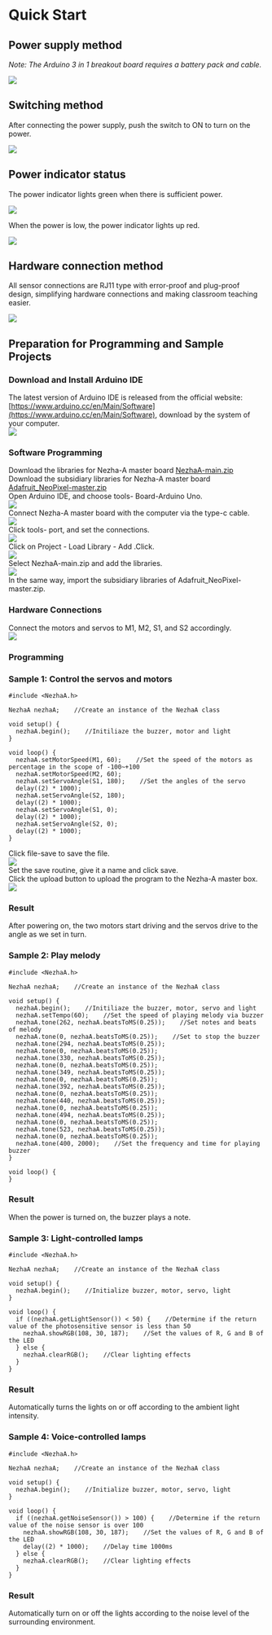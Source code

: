 # Quick Start

## Power supply method
*Note: The Arduino 3 in 1 breakout board requires a battery pack and cable.*

![](./images/neza-a-power-01.png)

## Switching method
After connecting the power supply, push the switch to ON to turn on the power.

![](./images/neza-a-power-02.png)

## Power indicator status
The power indicator lights green when there is sufficient power.

![](./images/neza-a-power-03.png)

When the power is low, the power indicator lights up red.

![](./images/neza-a-power-04.png)

## Hardware connection method
All sensor connections are RJ11 type with error-proof and plug-proof design, simplifying hardware connections and making classroom teaching easier.

![](./images/neza-a-power-05.png)

## Preparation for Programming and Sample Projects
### Download and Install Arduino IDE
The latest version of Arduino IDE is released from the official website:  [https://www.arduino.cc/en/Main/Software](https://www.arduino.cc/en/Main/Software), download by the system of your computer. 
<br />
![](./images/neza-a-programming-01.png)

### Software Programming
Download the libraries for Nezha-A master board [NezhaA-main.zip](https://github.com/elecfreaks/NezhaA/archive/refs/heads/main.zip)<br />Download the subsidiary libraries for Nezha-A master board [Adafruit_NeoPixel-master.zip](https://github.com/adafruit/Adafruit_NeoPixel/archive/refs/heads/master.zip)<br />Open Arduino IDE, and choose tools- Board-Arduino Uno.
<br />
![](./images/neza-a-programming-02.png)
<br />
Connect Nezha-A master board with the computer via the type-c cable. 
<br />
![](./images/neza-a-programming-03.png)
<br />
Click tools- port, and set the connections. 
<br />
![](./images/neza-a-programming-04.png)
<br />
Click on Project - Load Library - Add .Click.
<br />
![](./images/neza-a-programming-05.png)
<br />
Select NezhaA-main.zip and add the libraries. 
<br />
![](./images/neza-a-programming-06.png)
<br />
In the same way, import the subsidiary libraries of Adafruit_NeoPixel-master.zip. 

### Hardware Connections
Connect the motors and servos to M1, M2, S1, and S2 accordingly. 
<br />
![](./images/neza-a-programming-07.png)

### Programming
### Sample 1: Control the servos and motors
```
#include <NezhaA.h>

NezhaA nezhaA;    //Create an instance of the NezhaA class

void setup() {
  nezhaA.begin();    //Initiliaze the buzzer, motor and light
}

void loop() {
  nezhaA.setMotorSpeed(M1, 60);    //Set the speed of the motors as percentage in the scope of -100~+100
  nezhaA.setMotorSpeed(M2, 60);
  nezhaA.setServoAngle(S1, 180);    //Set the angles of the servo
  delay((2) * 1000);
  nezhaA.setServoAngle(S2, 180);
  delay((2) * 1000);
  nezhaA.setServoAngle(S1, 0);
  delay((2) * 1000);
  nezhaA.setServoAngle(S2, 0);
  delay((2) * 1000);
}
```
Click file-save to save the file. 
<br />
![](./images/neza-a-programming-08.png)
<br />
Set the save routine, give it a name and click save. 
<br />
Click the upload button to upload the program to the Nezha-A master box. 
<br />
![](./images/neza-a-programming-10.png)

### Result
After powering on, the two motors start driving and the servos drive to the angle as we set in turn. 
### Sample 2: Play melody
```
#include <NezhaA.h>

NezhaA nezhaA;    //Create an instance of the NezhaA class

void setup() {
  nezhaA.begin();    //Initiliaze the buzzer, motor, servo and light
  nezhaA.setTempo(60);    //Set the speed of playing melody via buzzer 
  nezhaA.tone(262, nezhaA.beatsToMS(0.25));    //Set notes and beats of melody
  nezhaA.tone(0, nezhaA.beatsToMS(0.25));    //Set to stop the buzzer
  nezhaA.tone(294, nezhaA.beatsToMS(0.25));
  nezhaA.tone(0, nezhaA.beatsToMS(0.25));
  nezhaA.tone(330, nezhaA.beatsToMS(0.25));
  nezhaA.tone(0, nezhaA.beatsToMS(0.25));
  nezhaA.tone(349, nezhaA.beatsToMS(0.25));
  nezhaA.tone(0, nezhaA.beatsToMS(0.25));
  nezhaA.tone(392, nezhaA.beatsToMS(0.25));
  nezhaA.tone(0, nezhaA.beatsToMS(0.25));
  nezhaA.tone(440, nezhaA.beatsToMS(0.25));
  nezhaA.tone(0, nezhaA.beatsToMS(0.25));
  nezhaA.tone(494, nezhaA.beatsToMS(0.25));
  nezhaA.tone(0, nezhaA.beatsToMS(0.25));
  nezhaA.tone(523, nezhaA.beatsToMS(0.25));
  nezhaA.tone(0, nezhaA.beatsToMS(0.25));
  nezhaA.tone(400, 2000);    //Set the frequency and time for playing buzzer
}

void loop() {
}
```
### Result
When the power is turned on, the buzzer plays a note.

### Sample 3: Light-controlled lamps
```
#include <NezhaA.h>

NezhaA nezhaA;    //Create an instance of the NezhaA class

void setup() {
  nezhaA.begin();    //Initialize buzzer, motor, servo, light
}

void loop() {
  if ((nezhaA.getLightSensor()) < 50) {    //Determine if the return value of the photosensitive sensor is less than 50
    nezhaA.showRGB(108, 30, 187);    //Set the values of R, G and B of the LED
  } else {
    nezhaA.clearRGB();    //Clear lighting effects
  }
}
```
### Result
Automatically turns the lights on or off according to the ambient light intensity.

### Sample 4: Voice-controlled lamps
```
#include <NezhaA.h>

NezhaA nezhaA;    //Create an instance of the NezhaA class

void setup() {
  nezhaA.begin();    //Initialize buzzer, motor, servo, light
}

void loop() {
  if ((nezhaA.getNoiseSensor()) > 100) {    //Determine if the return value of the noise sensor is over 100
    nezhaA.showRGB(108, 30, 187);    //Set the values of R, G and B of the LED
    delay((2) * 1000);    //Delay time 1000ms
  } else {
    nezhaA.clearRGB();    //Clear lighting effects
  }
}
```

### Result
Automatically turn on or off the lights according to the noise level of the surrounding environment.

